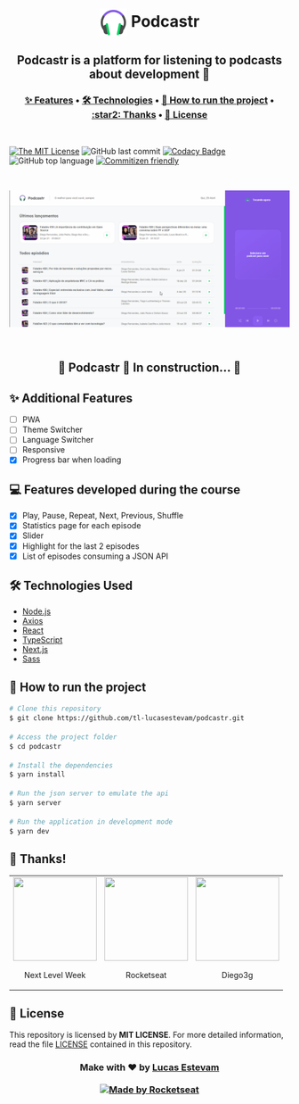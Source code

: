 <h1 align="center" title="Podcastr">
		<img align="center" height="50px" 
			src="./.github/assets/favicon.png" 
			alt="Podcastr Logo" 
		/>
		Podcastr
</h1>

<h2 align="center">Podcastr is a platform for listening to podcasts about development 🚀</h2>

<h3 align="center">
 <a href="##additional-features">✨ Features</a> •
 <a href="##-🛠-technologies-used">🛠 Technologies</a> • 
 <a href="##-🔨-how-to-run-the-project">🔨 How to run the project</a> • 
 <a href="##:star2:-thanks!**">:star2: Thanks</a> • 
 <a href="##-📝-License">📝 License</a>
</h3>

<br>

[![The MIT License](https://img.shields.io/badge/license-MIT-green.svg?style=flat-square)](http://github.com/tl-lucasestevam/podcastr/LICENSE)
![GitHub last commit](https://img.shields.io/github/last-commit/tl-lucasestevam/podcastr?color=green&style=flat-square)
[![Codacy Badge](https://app.codacy.com/project/badge/Grade/30e0ef7a3c2146498723e53c9fcaeda7)](https://www.codacy.com/manual/tl-lucasestevam/podcastr?utm_source=github.com&utm_medium=referral&utm_content=jvictorfarias/GoBarber&utm_campaign=Badge_Grade)
![GitHub top language](https://img.shields.io/github/languages/top/tl-lucasestevam/podcastr?style=flat-square)
[![Commitizen friendly](https://img.shields.io/badge/commitizen-friendly-brightgreen.svg)](http://commitizen.github.io/cz-cli/)

<br>

<img align="center" 
	src="./.github/assets/animation.gif" 
	alt="Podcastr Logo" 
/>

<br>

<h2 align="center"> 
	🚧  Podcastr 🚀 In construction...  🚧
</h2>

## ✨ Additional Features

- [ ] PWA
- [ ] Theme Switcher
- [ ] Language Switcher
- [ ] Responsive
- [x] Progress bar when loading

## 💻 Features developed during the course

- [x] Play, Pause, Repeat, Next, Previous, Shuffle
- [x] Statistics page for each episode
- [x] Slider
- [x] Highlight for the last 2 episodes
- [x] List of episodes consuming a JSON API

## 🛠 Technologies Used

- [Node.js](https://nodejs.org/en/)
- [Axios](https://github.com/axios/axios)
- [React](https://pt-br.reactjs.org/)
- [TypeScript](https://www.typescriptlang.org/)
- [Next.js](https://nextjs.org/docs)
- [Sass](https://sass-lang.com/documentation)

## 🔨 How to run the project

```bash
# Clone this repository
$ git clone https://github.com/tl-lucasestevam/podcastr.git

# Access the project folder
$ cd podcastr

# Install the dependencies
$ yarn install

# Run the json server to emulate the api
$ yarn server

# Run the application in development mode
$ yarn dev

```

## **:star2: Thanks!**

<div align=center>

<table style="width:100%">
  <tr align=center>
    <td>
      <a href="https://nextlevelweek.com/">
        <img width="150" height="150" src="https://user-images.githubusercontent.com/42815135/83976057-f0352c00-a8cd-11ea-88da-22ff672ce842.png">
      </a>
			<p>
				Next Level Week
			</p>
    </td>
    <td>
      <a href="https://rocketseat.com.br/">
        <img width="150" height="150" src="https://avatars.githubusercontent.com/u/28929274?s=200&v=4">
      </a>
			<p>
				Rocketseat
			</p>
    </td>
    <td>
      <a href="https://github.com/diego3g">
        <img width="150" height="150" src="https://avatars.githubusercontent.com/u/2254731?v=4">
      </a>
			<p>
				Diego3g
			</p>
    </td>
  </tr>
</table>

</div>

<!--
## **:books: REFERÊNCIAS**

- [React + TypeScript Cheat Sheet](https://github.com/typescript-cheatsheets/react-typescript-cheatsheet)
- [Blog Rocketseat](https://blog.rocketseat.com.br/)
- [ReactJS](https://reactjs.org/docs/getting-started.html) | [ReactJS pt-BR](https://pt-br.reactjs.org/docs/getting-started.html)
- --->

## 📝 License

This repository is licensed by **MIT LICENSE**. For more detailed information, read the file [LICENSE](./LICENSE) contained in this repository.

<h3 align="center">
	Make with ❤️ by <a href="https://github.com/tl-lucasestevam">Lucas Estevam</a>
	<br><br>
	<a href="https://rocketseat.com.br">
		<img alt="Made by Rocketseat" src="https://img.shields.io/badge/made%20by-Rocketseat-%237519C1">
	</a>
</h3>
